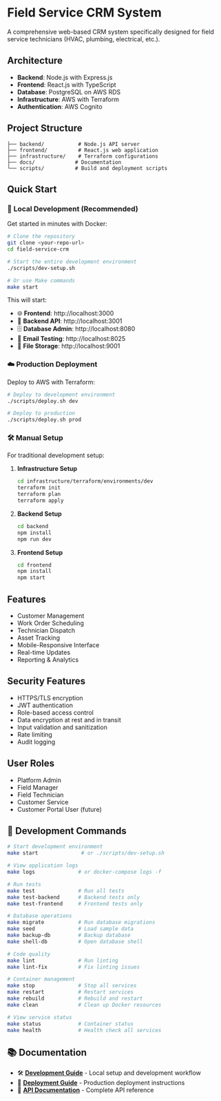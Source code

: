 # Field Service CRM System

A comprehensive web-based CRM system specifically designed for field service technicians (HVAC, plumbing, electrical, etc.).

## Architecture

- **Backend**: Node.js with Express.js
- **Frontend**: React.js with TypeScript
- **Database**: PostgreSQL on AWS RDS
- **Infrastructure**: AWS with Terraform
- **Authentication**: AWS Cognito

## Project Structure

```
├── backend/           # Node.js API server
├── frontend/          # React.js web application
├── infrastructure/    # Terraform configurations
├── docs/             # Documentation
└── scripts/          # Build and deployment scripts
```

## Quick Start

### 🐳 **Local Development (Recommended)**
Get started in minutes with Docker:

```bash
# Clone the repository
git clone <your-repo-url>
cd field-service-crm

# Start the entire development environment
./scripts/dev-setup.sh

# Or use Make commands
make start
```

This will start:
- 🌐 **Frontend**: http://localhost:3000
- 🔧 **Backend API**: http://localhost:3001  
- 🗄️ **Database Admin**: http://localhost:8080
- 📧 **Email Testing**: http://localhost:8025
- 💾 **File Storage**: http://localhost:9001

### ☁️ **Production Deployment**
Deploy to AWS with Terraform:

```bash
# Deploy to development environment
./scripts/deploy.sh dev

# Deploy to production
./scripts/deploy.sh prod
```

### 🛠️ **Manual Setup**
For traditional development setup:

1. **Infrastructure Setup**
   ```bash
   cd infrastructure/terraform/environments/dev
   terraform init
   terraform plan
   terraform apply
   ```

2. **Backend Setup**
   ```bash
   cd backend
   npm install
   npm run dev
   ```

3. **Frontend Setup**
   ```bash
   cd frontend
   npm install
   npm start
   ```

## Features

- Customer Management
- Work Order Scheduling
- Technician Dispatch
- Asset Tracking
- Mobile-Responsive Interface
- Real-time Updates
- Reporting & Analytics

## Security Features

- HTTPS/TLS encryption
- JWT authentication
- Role-based access control
- Data encryption at rest and in transit
- Input validation and sanitization
- Rate limiting
- Audit logging

## User Roles

- Platform Admin
- Field Manager
- Field Technician
- Customer Service
- Customer Portal User (future)

## 🚀 **Development Commands**

```bash
# Start development environment
make start              # or ./scripts/dev-setup.sh

# View application logs  
make logs              # or docker-compose logs -f

# Run tests
make test              # Run all tests
make test-backend      # Backend tests only
make test-frontend     # Frontend tests only

# Database operations
make migrate           # Run database migrations
make seed              # Load sample data  
make backup-db         # Backup database
make shell-db          # Open database shell

# Code quality
make lint              # Run linting
make lint-fix          # Fix linting issues

# Container management
make stop              # Stop all services
make restart           # Restart services
make rebuild           # Rebuild and restart
make clean             # Clean up Docker resources

# View service status
make status            # Container status
make health            # Health check all services
```

## 📚 **Documentation**

- 🛠️ **[Development Guide](docs/DEVELOPMENT.md)** - Local setup and development workflow
- 🚀 **[Deployment Guide](docs/DEPLOYMENT.md)** - Production deployment instructions  
- 📖 **[API Documentation](docs/API.md)** - Complete API reference